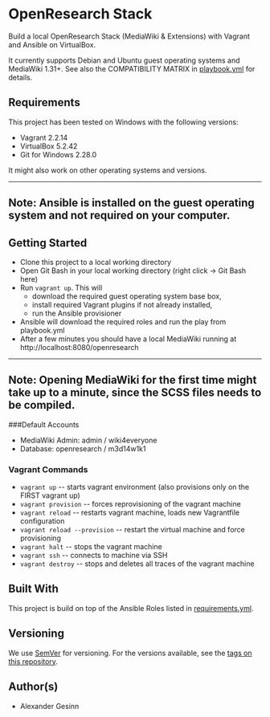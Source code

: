 # OpenResearch Stack
Build a local OpenResearch Stack (MediaWiki & Extensions) with Vagrant and Ansible on VirtualBox.

It currently supports Debian and Ubuntu guest operating systems and MediaWiki 1.31+. See also the COMPATIBILITY MATRIX in [playbook.yml](ansible/playbook.yml) for details. 

## Requirements
This project has been tested on Windows with the following versions:
- Vagrant 2.2.14
- VirtualBox 5.2.42
- Git for Windows 2.28.0

It might also work on other operating systems and versions. 

---
**Note:**
Ansible is installed on the guest operating system and not required on your computer. 
---

## Getting Started
* Clone this project to a local working directory
* Open Git Bash in your local working directory (right click → Git Bash here)
* Run `vagrant up`. This will
  * download the required guest operating system base box,
  * install required Vagrant plugins if not already installed,
  * run the Ansible provisioner
* Ansible will download the required roles and run the play from playbook.yml
* After a few minutes you should have a local MediaWiki running at http://localhost:8080/openresearch

---
**Note:**
Opening MediaWiki for the first time might take up to a minute, since the SCSS files needs to be compiled.
---

###Default Accounts
* MediaWiki Admin: admin / wiki4everyone
* Database: openresearch / m3d14w1k1

### Vagrant Commands

- `vagrant up`                  -- starts vagrant environment (also provisions only on the FIRST vagrant up)
- `vagrant provision`           -- forces reprovisioning of the vagrant machine
- `vagrant reload`              -- restarts vagrant machine, loads new Vagrantfile configuration
- `vagrant reload --provision`  -- restart the virtual machine and force provisioning
- `vagrant halt`                -- stops the vagrant machine
- `vagrant ssh`                 -- connects to machine via SSH
- `vagrant destroy`             -- stops and deletes all traces of the vagrant machine

## Built With
This project is build on top of the Ansible Roles listed in [requirements.yml](ansible/requirements.yml). 

## Versioning
We use [SemVer](http://semver.org/) for versioning. For the versions available, see the [tags on this repository](https://github.com/TIBHannover/OpenResearch-Stack/tags). 

## Author(s)
* Alexander Gesinn
